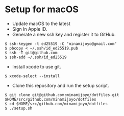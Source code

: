# Setup for macOS

- Update macOS to the latest
- Sign In Apple ID.
- Generate a new ssh key and register it to GitHub.

```
$ ssh-keygen -t ed25519 -C "minamijoyo@gmail.com"
$ pbcopy < ~/.ssh/id_ed25519.pub
$ ssh -T git@github.com
$ ssh-add ~/.ssh/id_ed25519
```

- Install xcode to use git.

```
$ xcode-select --install
```

- Clone this repository and run the setup script.

```
$ git clone git@github.com:minamijoyo/dotfiles.git $HOME/src/github.com/minamijoyo/dotfiles
$ cd $HOME/src/github.com/minamijoyo/dotfiles
$ ./setup.sh
```
